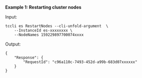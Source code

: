 **Example 1: Restarting cluster nodes**



Input: 

```
tccli es RestartNodes --cli-unfold-argument  \
    --InstanceId es-xxxxxxxx \
    --NodeNames 159229897700074xxxx
```

Output: 
```
{
    "Response": {
        "RequestId": "c96a110c-7493-452d-a99b-683d07xxxxxx"
    }
}
```

